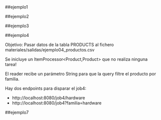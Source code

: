 ##ejemplo1

##ejemplo2

##ejemplo3

##ejemplo4

Objetivo: Pasar datos de la tabla PRODUCTS al fichero materiales/salidas/ejemplo04_productos.csv

Se inicluye un ItemProcessor<Product,Product> que no realiza ninguna tarea!

El reader recibe un parámetro String para que la query filtre el producto por familia.

Hay dos endpoints para disparar el job4:

- http://localhost:8080/job4/hardware
- http://localhost:8080/job4?familia=hardware

##ejemplo7

